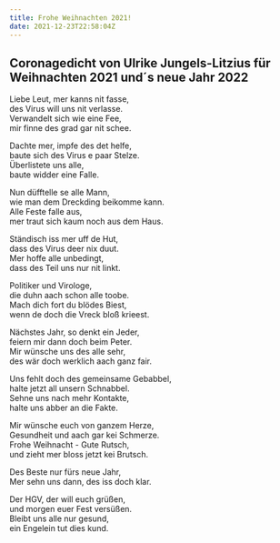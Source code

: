 ```yaml
---
title: Frohe Weihnachten 2021!
date: 2021-12-23T22:58:04Z
---
```

## Coronagedicht von Ulrike Jungels-Litzius für Weihnachten 2021 und´s  neue Jahr 2022

Liebe Leut, mer kanns nit fasse,  
des Virus will uns nit verlasse.  
Verwandelt sich wie eine Fee,  
mir finne des grad gar nit schee.  

Dachte mer, impfe des det helfe,  
baute sich des Virus e paar Stelze.  
Überlistete uns alle,  
baute widder eine Falle.  

Nun düfftelle se alle Mann,  
wie man dem Dreckding beikomme kann.  
Alle Feste falle aus,  
mer traut sich kaum noch aus dem Haus.  

Ständisch iss mer uff de Hut,  
dass des Virus deer nix duut.  
Mer hoffe alle unbedingt,  
dass des Teil uns nur nit linkt.  

Politiker und Virologe,  
die duhn aach schon alle toobe.  
Mach dich fort du blödes Biest,  
wenn de doch die Vreck bloß krieest.  

Nächstes Jahr, so denkt ein Jeder,  
feiern mir dann doch beim Peter.  
Mir wünsche uns des alle sehr,  
des wär doch werklich aach ganz fair.  

Uns fehlt doch des gemeinsame Gebabbel,  
halte jetzt all unsern Schnabbel.  
Sehne uns nach mehr Kontakte,  
halte uns abber an die Fakte.  

Mir wünsche euch von ganzem Herze,  
Gesundheit und aach gar kei Schmerze.  
Frohe Weihnacht - Gute Rutsch,  
und zieht mer bloss jetzt kei Brutsch.  

Des Beste nur fürs neue Jahr,  
Mer sehn uns dann, des iss doch klar.  


Der HGV, der will euch grüßen,  
und morgen euer Fest versüßen.  
Bleibt uns alle nur gesund,  
ein Engelein tut dies kund.  

